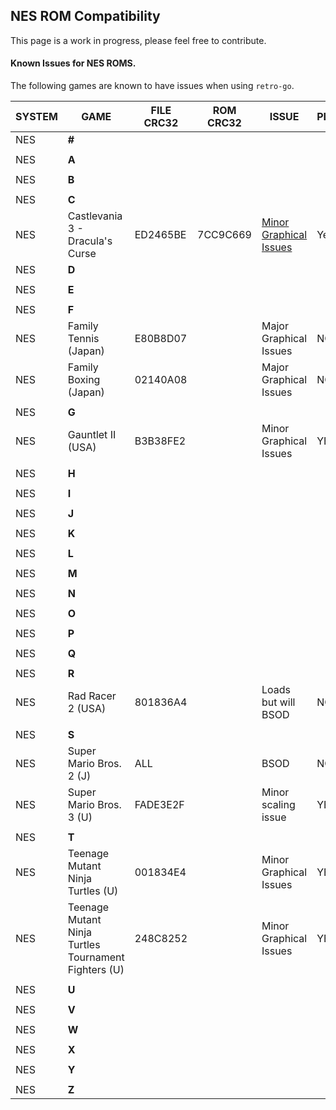 ## NES ROM Compatibility 

This page is a work in progress, please feel free to contribute.

#### Known Issues for NES ROMS.

The following games are known to have issues when using `retro-go`.

|SYSTEM| GAME |FILE CRC32| ROM CRC32 | ISSUE | PLAYABLE
|-|-|-|-|-|-|
|NES|**#**||||
||||||
|NES|**A**||||
||||||
|NES|**B**||||
||||||
|NES|**C**||||
|NES|Castlevania 3 - Dracula's Curse|ED2465BE|7CC9C669|[Minor Graphical Issues](https://i.ibb.co/YpTBxFT/cv3.png)| Yes
|NES|**D**||||
||||||
|NES|**E**||||
||||||
|NES|**F**||||
|NES| Family Tennis (Japan) | E80B8D07 ||Major Graphical Issues | NO
|NES| Family Boxing (Japan) | 02140A08 || Major Graphical Issues | NO
||||||
|NES|**G**||||
|NES| Gauntlet II (USA) | B3B38FE2 || Minor Graphical Issues | YES
||||||
|NES|**H**||||
||||||
|NES|**I**||||
||||||
|NES|**J**||||
||||||
|NES|**K**||||
||||||
|NES|**L**||||
||||||
|NES|**M**||||
||||||
|NES|**N**||||
||||||
|NES|**O**||||
||||||
|NES|**P**||||
||||||
|NES|**Q**||||
||||||
|NES|**R**||||
|NES| Rad Racer 2 (USA) | 801836A4 || Loads but will BSOD | NO
|||||
|NES|**S**|||
|NES| Super Mario Bros. 2 (J) | ALL| | BSOD | NO
|NES| Super Mario Bros. 3 (U) | FADE3E2F || Minor scaling issue | YES
||||||
|NES|**T**||||
|NES| Teenage Mutant Ninja Turtles (U) |001834E4| | Minor Graphical Issues | YES
|NES| Teenage Mutant Ninja Turtles Tournament Fighters (U) | 248C8252 || Minor Graphical Issues | YES
||||||
|NES|**U**||||
||||||
|NES|**V**||||
||||||
|NES|**W**||||
||||||
|NES|**X**||||
||||||
|NES|**Y**||||
||||||
|NES|**Z**||||
